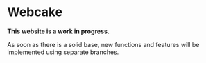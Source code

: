 # Webcake

**This website is a work in progress.**

As soon as there is a solid base, new functions and features will be implemented using separate branches.
